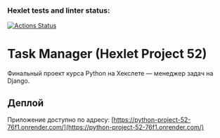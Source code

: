 ### Hexlet tests and linter status:
[![Actions Status](https://github.com/olyapka84/python-project-52/actions/workflows/hexlet-check.yml/badge.svg)](https://github.com/olyapka84/python-project-52/actions)

# Task Manager (Hexlet Project 52)

Финальный проект курса Python на Хекслете — менеджер задач на Django.

## Деплой

Приложение доступно по адресу: [https://python-project-52-76f1.onrender.com/](https://python-project-52-76f1.onrender.com/)
